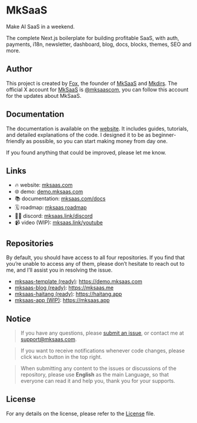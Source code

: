 # MkSaaS

Make AI SaaS in a weekend.

The complete Next.js boilerplate for building profitable SaaS, with auth, payments, i18n, newsletter, dashboard, blog, docs, blocks, themes, SEO and more.

## Author

This project is created by [Fox](https://x.com/indie_maker_fox), the founder of [MkSaaS](https://mksaas.com) and [Mkdirs](https://mkdirs.com). The official X account for [MkSaaS](https://mksaas.com) is [@mksaascom](https://x.com/mksaascom), you can follow this account for the updates about MkSaaS.

## Documentation

The documentation is available on the [website](https://mksaas.com/docs). It includes guides, tutorials, and detailed explanations of the code. I designed it to be as beginner-friendly as possible, so you can start making money from day one.

If you found anything that could be improved, please let me know.

## Links

- 🔥 website: [mksaas.com](https://mksaas.com)
- 🌐 demo: [demo.mksaas.com](https://demo.mksaas.com)
- 📚 documentation: [mksaas.com/docs](https://mksaas.com/docs)
- 🗓️ roadmap: [mksaas roadmap](https://mksaas.link/roadmap)
- 👨‍💻 discord: [mksaas.link/discord](https://mksaas.link/discord)
- 📹 video (WIP): [mksaas.link/youtube](https://mksaas.link/youtube)

## Repositories

By default, you should have access to all four repositories. If you find that you’re unable to access any of them, please don’t hesitate to reach out to me, and I’ll assist you in resolving the issue.

- [mksaas-template (ready)](https://github.com/MkSaaSHQ/mksaas-template): https://demo.mksaas.com
- [mksaas-blog (ready)](https://github.com/MkSaaSHQ/mksaas-blog): https://mksaas.me
- [mksaas-haitang (ready)](https://github.com/MkSaaSHQ/mksaas-haitang): https://haitang.app
- [mksaas-app (WIP)](https://github.com/MkSaaSHQ/mksaas-app): https://mksaas.app

## Notice

> If you have any questions, please [submit an issue](https://github.com/MkSaaSHQ/mksaas-template/issues/new), or contact me at [support@mksaas.com](mailto:support@mksaas.com).

> If you want to receive notifications whenever code changes, please click `Watch` button in the top right.

> When submitting any content to the  issues or discussions of the repository, please use **English** as the main Language, so that everyone can read it and help you, thank you for your supports.

## License

For any details on the license, please refer to the [License](LICENSE) file.
